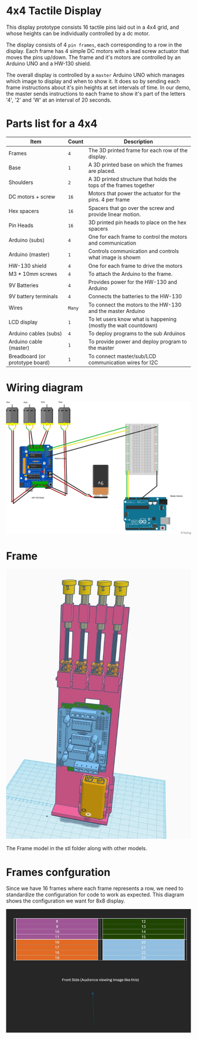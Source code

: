 # 4x4 Tactile Display

This display prototype consists 16 tactile pins laid out in a 4x4 grid, and whose heights can be individually controlled by a dc motor. 

The display consists of 4 `pin frames`, each corresponding to a row in the display. Each frame has 4 simple DC motors with a lead screw actuator that moves the pins up/down. The frame and it's motors are controlled by an Arduino UNO and a HW-130 shield. 

The overall display is controlled by a `master` Arduino UNO which manages which image to display and when to show it. It does so by sending each frame instructions about it's pin heights at set intervals of time. In our demo, the master sends instructions to each frame to show it's part of the letters '4', '2' and 'W' at an interval of 20 seconds.

# Parts list for a 4x4

| Item        | Count       | Description |
| ----------- | ----------- | ----------- |
| Frames       | `4`           | The 3D printed frame for each row of the display. |
| Base       | `1`           | A 3D printed base on which the frames are placed. |
| Shoulders | `2` | A 3D printed structure that holds the tops of the frames together |
| DC motors + screw | `16` | Motors that power the actuator for the pins. 4 per frame |
| Hex spacers | `16` | Spacers that go over the screw and provide linear motion. |
| Pin Heads       | `16` | 3D printed pin heads to place on the hex spacers |
| Arduino (subs) |`4` | One for each frame to control the motors and communication |
| Arduino (master) | `1` | Controls communication and controls what image is showm |
| HW-130 shield | `4` | One for each frame to drive the motors |
| M3 * 10mm screws  |`4` | To attach the Arduino to the frame. |
| 9V Batteries | `4` | Provides power for the HW-130 and Arduino |
| 9V battery terminals | `4` | Connects the batteries to the HW-130 |
| Wires | `Many` | To connect the motors to the HW-130 and the master Arduino |
| LCD display | `1` | To let users know what is happening (mostly the wait countdown) |
| Arduino cables (subs) | `4` | To deploy programs to the sub Arduinos |
| Arduino cable (master) | `1` | To provide power and deploy program to the master |
| Breadboard (or prototype board) | `1` | To connect master/sub/LCD communication wires for I2C |

# Wiring diagram

![Wiring diagram](4x4_Sketch.jpg "Wiring")

# Frame
![Frame](Frame_3D.jpg "Wiring")

The Frame model in the stl folder along with other models.

# Frames confguration
Since we have 16 frames where each frame represents a row, we need to standardize the configuration for code to work as expected. This diagram shows the configuration we want for 8x8 display.

![Frames Configuration](Frames_Configuration.jpg "Frames Configuration")